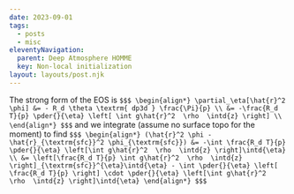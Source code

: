 ```yaml
---
date: 2023-09-01
tags:
  - posts
  - misc
eleventyNavigation:
  parent: Deep Atmosphere HOMME
  key: Non-local initialization
layout: layouts/post.njk
---
```


The strong form of the EOS is 
`$$$
\begin{align*}
 \partial_\eta[\hat{r}^2 \phi] &= - R_d \theta \textrm{ dp3d } \frac{\Pi}{p} \\
  &= -\frac{R_d T}{p} \pder{}{\eta} \left[ \int g\hat{r}^2  \rho  \intd{z} \right] \\
\end{align*}
$$$`
and we integrate (assume no surface topo for the moment) to find
`$$$
\begin{align*}
  (\hat{r}^2 \phi - \hat{r}_{\textrm{sfc}}^2 \phi_{\textrm{sfc}}) &= -\int \frac{R_d T}{p} \pder{}{\eta} \left[\int g\hat{r}^2  \rho  \intd{z} \right]\intd{\eta} \\
    &= \left[\frac{R_d T}{p} \int g\hat{r}^2  \rho  \intd{z} \right]_{\textrm{sfc}}^{\eta}\intd{\eta} - \int \pder{}{\eta} \left[ \frac{R_d T}{p} \right] \cdot \pder{}{\eta} \left[\int g\hat{r}^2  \rho  \intd{z} \right]\intd{\eta}
\end{align*}
$$$`